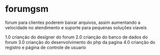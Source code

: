# forumgsm
forum para clientes poderem baixar arquivos, assim aumentando a velocidade no atendimento e suporte para pequenas soluções viaveis

1.0 crianção do designer do forum 
2.0 crianção do banco de dados do forum
3.0 crianção do desenvolvimento do php da pagina 
4.0 crianção do registro e página de controle de usuario 
